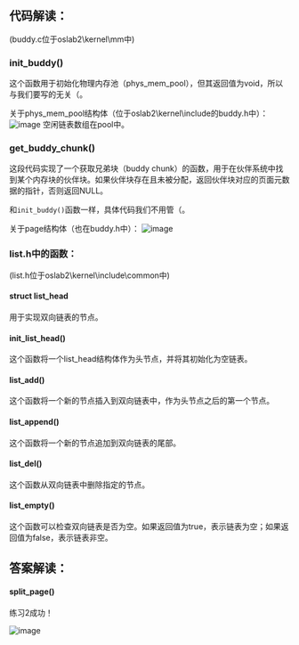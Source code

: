 ## 代码解读：
(buddy.c位于oslab2\kernel\mm中)
### init_buddy()
这个函数用于初始化物理内存池（phys_mem_pool），但其返回值为void，所以与我们要写的无关（。

关于phys_mem_pool结构体（位于oslab2\kernel\include的buddy.h中）：
![image](https://github.com/litterqi/operating-system/assets/123362884/a34e3cf2-d599-4893-bbde-307429663865)
空闲链表数组在pool中。
### get_buddy_chunk()
这段代码实现了一个获取兄弟块（buddy chunk）的函数，用于在伙伴系统中找到某个内存块的伙伴块。如果伙伴块存在且未被分配，返回伙伴块对应的页面元数据的指针，否则返回NULL。

和`init_buddy()`函数一样，具体代码我们不用管（。

关于page结构体（也在buddy.h中）：
![image](https://github.com/litterqi/operating-system/assets/123362884/683005db-cda5-489b-a608-d749aed718ff)
### list.h中的函数：
(list.h位于oslab2\kernel\include\common中)
#### struct list_head
用于实现双向链表的节点。
#### init_list_head()
这个函数将一个list_head结构体作为头节点，并将其初始化为空链表。
#### list_add()
这个函数将一个新的节点插入到双向链表中，作为头节点之后的第一个节点。
#### list_append()
这个函数将一个新的节点追加到双向链表的尾部。
#### list_del()
这个函数从双向链表中删除指定的节点。
#### list_empty()
这个函数可以检查双向链表是否为空。如果返回值为true，表示链表为空；如果返回值为false，表示链表非空。
## 答案解读：
#### split_page()




练习2成功！

![image](https://github.com/litterqi/operating-system/assets/123362884/a8b5075e-892a-47e3-828b-b65324a9d2c3)
